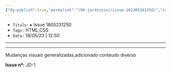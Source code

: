 ```yaml
---
{"dg-publish":true,"permalink":"/06-jardinzin//issue-202305181250/","tags":["🧠️/💭️/🍀/"],"created":"2023-05-18 11:45","updated":"2023-05-18 12:55"}
---
```



- `Titulo:` ▸ Issue 1805231250
- `Tags:` HTML,CSS
- `Data:` 18/05/23 | 12:50

***



---


Mudanças visuais generalizadas,adicionado conteudo diverso

**Issue nº:** JD-1